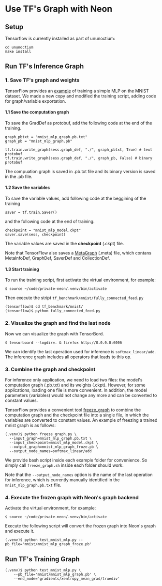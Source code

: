# Use TF's Graph with Neon

## Setup

Tensorflow is currently installed as part of ununoctium:

```
cd ununoctium
make install
```

## Run TF's Inference Graph

### 1. Save TF's graph and weights

TensorFlow provides an [example](https://github.com/tensorflow/tensorflow/tree/master/tensorflow/examples/tutorials/mnist) of training a simple MLP on the MNIST dataset. We made a new copy and modified the training script, adding code for graph/variable exportation.


#### 1.1 Save the computation graph

To save the GradDef as protobuf, add the following code at the end of the training.

```  
graph_pbtxt = "mnist_mlp_graph.pb.txt"  
graph_pb = "mnist_mlp_graph.pb"  

tf.train.write_graph(sess.graph_def, "./", graph_pbtxt, True) # text protobuf  
tf.train.write_graph(sess.graph_def, "./", graph_pb, False) # binary protobuf
```

The compuation graph is saved in .pb.txt file and its binary version is saved in the .pb file.

#### 1.2 Save the variables  

To save the variable values, add following code at the beggining of the training

```
saver = tf.train.Saver() 
```

and the following code at the end of training.

```  
checkpoint = "mnist_mlp_model.ckpt"  
saver.save(sess, checkpoint)
```

The variable values are saved in the **checkpoint** (.ckpt) file.

Note that TensorFlow also saves a [MetaGraph](https://www.tensorflow.org/versions/r0.9/how_tos/meta_graph/index.html) (.meta) file, which contans MetaInfoDef, GraphDef, SaverDef and CollectionDef.

#### 1.3 Start training

To run the training script, first activate the virtual environment, for example:

```
$ source ~/code/private-neon/.venv/bin/activate
```

Then execute the stript `tf_benchmark/mnist/fully_connected_feed.py`

```
(tensorflow)$ cd tf_benchmark/mnist/
(tensorflow)$ python fully_connected_feed.py
```
### 2. Visualize the graph and find the last node

Now we can visualize the graph with TensorBord.

```
$ tensorboard --logdir=. & firefox http://0.0.0.0:6006
```
We can identify the last operation used for inference is `softmax_linear/add`. 
The inference graph includes all operators that leads to this op.

### 3. Combine the graph and checkpoint

For inference only application, we need to load two files: the model's computation graph (.pb.txt) and its weights (.ckpt). 
However, for some applications, loading one file is more convenient.
In addition, the model parameters (variables) would not change any more and can be converted to constant values. 

TensorFlow provides a convenient tool [freeze_graph](https://github.com/tensorflow/tensorflow/blob/master/tensorflow/python/tools/freeze_graph.py) to combine the computation graph and the checkpoint file into a single file, in which the variables are converted to constant values. An example of freezing a trained mnist graph is as follows:

```
(.venv)$ python freeze_graph.py \
  --input_graph=mnist_mlp_graph.pb.txt \
  --input_checkpoint=mnist_mlp_model.ckpt \
  --output_graph=mnist_mlp_graph_froze.pb \
  --output_node_names=softmax_linear/add
```
We provide bash script inside each example folder for convenience. So simply call `freeze_graph.sh` inside each folder should work.

Note that the `--output_node_names` option is the name of the last operation for inference, which is currently manually identified in the `mnist_mlp_graph.pb.txt` file. 


### 4. Execute the frozen graph with Neon's graph backend

Activate the virtual environment, for example:

```
$ source ~/code/private-neon/.venv/bin/activate
```

Execute the following script will convert the frozen graph into Neon's graph and execute it.

```
(.venv)$ python test_mnist_mlp.py --pb_file='mnist/mnist_mlp_graph_froze.pb'
``` 

## Run TF's Training Graph

```
(.venv)$ python test_mnist_mlp.py \
	--pb_file='mnist/mnist_mlp_graph.pb' \
	--end_node='gradients/xentropy_mean_grad/truediv'
```